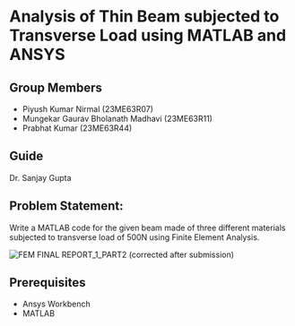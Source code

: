 # Analysis of Thin Beam subjected to Transverse Load using MATLAB and ANSYS

## Group Members
- Piyush Kumar Nirmal (23ME63R07)
- Mungekar Gaurav Bholanath Madhavi (23ME63R11)
- Prabhat Kumar (23ME63R44)

## Guide
Dr. Sanjay Gupta

## __Problem Statement:__

Write a MATLAB code for the given beam made of three different materials subjected to transverse load of 500N using Finite Element Analysis.

![FEM FINAL REPORT_1_PART2 (corrected after submission)](https://github.com/user-attachments/assets/1e9f18d2-0b06-44cc-b0e6-dbda92b0995b)

## Prerequisites
- Ansys Workbench
- MATLAB
